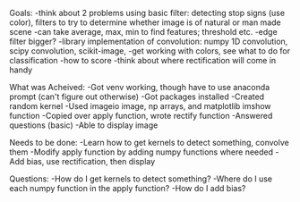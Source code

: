 Goals:
    -think about 2 problems using basic filter: detecting stop signs (use color), filters to try to determine whether image is of natural or man made scene
       -can take average, max, min to find features; threshold etc.
    -edge filter bigger? 
    -library implementation of convolution: numpy 1D convolution, scipy convolution, scikit-image, 
    -get working with colors, see what to do for classification
    -how to score
    -think about where rectification will come in handy

 What was Acheived:
    -Got venv working, though have to use anaconda prompt (can't figure out otherwise)
    -Got packages installed
    -Created random kernel
    -Used imageio image, np arrays, and matplotlib imshow function
    -Copied over apply function, wrote rectify function
    -Answered questions (basic)
    -Able to display image

Needs to be done:
    -Learn how to get kernels to detect something, convolve them
    -Modify apply function by adding numpy functions where needed
    -Add bias, use rectification, then display

Questions:
    -How do I get kernels to detect something?
    -Where do I use each numpy function in the apply function?
    -How do I add bias?
